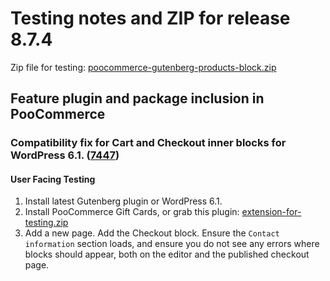 # Testing notes and ZIP for release 8.7.4

Zip file for testing: [poocommerce-gutenberg-products-block.zip](https://github.com/poocommerce/poocommerce-blocks/files/9840267/poocommerce-gutenberg-products-block.zip)

## Feature plugin and package inclusion in PooCommerce

### Compatibility fix for Cart and Checkout inner blocks for WordPress 6.1. ([7447](https://github.com/poocommerce/poocommerce-blocks/pull/7447))

#### User Facing Testing

1. Install latest Gutenberg plugin or WordPress 6.1.
2. Install PooCommerce Gift Cards, or grab this plugin: [extension-for-testing.zip](https://github.com/poocommerce/poocommerce-blocks/files/9839394/extension-for-testing.1.zip)
3. Add a new page. Add the Checkout block. Ensure the `Contact information` section loads, and ensure you do not see any errors where blocks should appear, both on the editor and the published checkout page.
